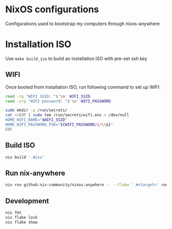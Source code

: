# NixOS configurations
Configurations used to bootstrap my computers through nixos-anywhere

# Installation ISO
Use `make build_iso` to build an installation ISO with pre-set ssh key

## WIFI
Once booted from installation ISO, run following command to set up WIFI:

```bash
read -rp "WIFI SSID: "$'\n' WIFI_SSID
read -srp "WIFI password: "$'\n' WIFI_PASSWORD

sudo mkdir -p /run/secrets/
cat <<EOF | sudo tee /run/secrets/wifi.env > /dev/null
HOME_WIFI_NAME="$WIFI_SSID"
HOME_WIFI_PASSWORD_PSK="${WIFI_PASSWORD/&/\\&}"
EOF
```

## Build ISO
```bash
nix build '.#iso'
```

## Run nix-anywhere
```bash
nix run github:nix-community/nixos-anywhere -- --flake '.#<target>' root@<target IP>
```

## Development
```bash
nix fmt
nix flake lock
nix flake show
```
